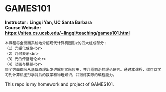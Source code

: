 # GAMES101
**Instructor : Lingqi Yan, UC Santa Barbara<br>**
**Course Website : https://sites.cs.ucsb.edu/~lingqi/teaching/games101.html<br>**

    本课程将全面而系统地介绍现代计算机图形z的四大组成部分：  
    （1）光栅化成像<br>
    （2）几何表示<br>
    （3）光的传播理论<br>
    （4）动画与模拟<br>
    每个方面都会从基础原理出发讲解到实际应用，并介绍前沿的理论研究。通过本课程，你可以学习到计算机图形学背后的数学和物理知识，并锻炼实际的编程能力。

This repo is my homework and project of GAMES101.